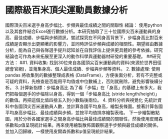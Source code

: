 # 國際級百米頂尖運動員數據分析

國際頂尖百米選手身高步幅比、步頻與最佳成績之間的關聯性
緒論：
使用python以及其套件結合Excel進行數據分析。本研究抽取了三十位國際尖百米運動員的身高、最佳成績、步幅與步頻資訊，嘗試探究在不同身高背景下，步幅身高比對百米成績是否顯示出更顯著的影響力，並同時評估步頻與成績的相關性。期望經由數據分析，能為自己與各隊選手提升認知並在自我評估上提供更具體的參考依據。研究結論也可作為未來拓展至更深入的動作科學與運動器材研發的重要基礎。
##研究方法：
##1. 資料收集:
找到30位來自各國頂尖百米運動員的資料(來源於世界田徑總會官網)，並蒐集身高、個人最佳成績、步幅與步頻等資料。
2. 數據處理:
使用 pandas 將收集到的數據整理成表格 (DataFrame)，方便後面分析，若有不完整或可疑的資料，先檢查是否能用平均值或中位數補上，否則就刪除，避免影響後續分析。
3. 計算新指標：步幅身高比
為了看「步幅」在「身高」的基礎上有多大，我們把每個選手的步幅除以身高，得到一個「步幅身高比 (stride length/height)」的數值。再把這個比值四捨五入到小數點後兩位。
4. 資料分析與視覺化
先統計資料中各國頂尖百米運動員人數，並計算各國平均身高，繪製長條圖。接著計算各國平均身高步幅比、最佳成績與步頻，並按平均值排序繪製表格。
下一步繪製散點圖，用於分析各國家選手之間身高步幅比與最佳成績間的關聯性，然後使用皮爾森係數和p值呈現統計結果。再來使用繪製散佈圖觀察選手步頻與最佳成績的關係，並加入回歸線，一樣使用皮爾森係數和p值呈現統計結果。
